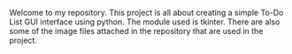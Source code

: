Welcome to my repository. This project is all about creating a simple To-Do List GUI interface using python. The module used is tkinter. 
There are also some of the image files attached in the repository that are used in the project.
